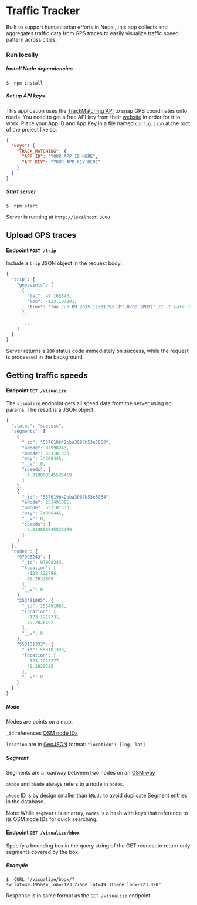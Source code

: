# Traffic Tracker

Built to support humanitarian efforts in Nepal, this app collects and aggregates traffic data from GPS traces to easily visualize traffic speed pattern across cities.

### Run locally

##### Install Node dependencies
```shell
$  npm install
```

##### Set up API keys
This application uses the [TrackMatching API](https://mapmatching.3scale.net/) to snap GPS coordinates onto roads. You need to get a free API key from their [website](https://mapmatching.3scale.net/login) in order for it to work. Place your App ID and App Key in a file named `config.json` at the root of the project like so:
```json
{
  "keys": {
    "TRACK_MATCHING": {
      "APP_ID": "YOUR_APP_ID_HERE",
      "APP_KEY": "YOUR_APP_KEY_HERE"
    }
  }
}
```

##### Start server
```shell
$  npm start
```
Server is running at `http://localhost:3000`

## Upload GPS traces

#### Endpoint ` POST /trip `

Include a `trip` JSON object in the request body:

```javascript
{
  "trip": {
    "geopoints": [
      {
        "lat": 49.165843,
        "lon": -123.107281,
        "time": "Tue Jun 09 2015 11:31:53 GMT-0700 (PDT)" // JS Date String
      },
      
      ...
    ]
  }
}
```

Server returns a  `200` status code immediately on success, while the request is processed in the background.

## Getting traffic speeds

#### Endpoint ` GET /visualize `

The `visualize` endpoint gets all speed data from the server using no params. The result is a JSON object:

```javascript
{
  "status": "success",
  "segments": [
    {
      "_id": "557619b42bba3087b53e5053",
      "aNode": 97998243,
      "bNode": 553101333,
      "way": 74366445,
      "__v": 0,
      "speeds": [
        4.319808545526469
      ]
    },
    {
      "_id": "557619b42bba3087b53e5054",
      "aNode": 253491085,
      "bNode": 553101333,
      "way": 74366445,
      "__v": 0,
      "speeds": [
        4.319808545526469
      ]
    }
  ],
  "nodes": {
    "97998243": {
      "_id": 97998243,
      "location": [
        -123.122786,
        49.2832809
      ],
      "__v": 0
    },
    "253491085": {
      "_id": 253491085,
      "location": [
        -123.1217731,
        49.2826492
      ],
      "__v": 0
    },
    "553101333": {
      "_id": 553101333,
      "location": [
        -123.1222277,
        49.2829285
      ],
      "__v": 0
    }
  }
}
```

##### Node

Nodes are points on a map.

`_id` references [OSM node IDs](http://wiki.openstreetmap.org/wiki/Node)

`location` are in [GeoJSON](http://geojson.org) format: `"location": [lng, lat]`

##### Segment

Segments are a roadway between two nodes on an [OSM way](http://wiki.openstreetmap.org/wiki/Way)

`aNode` and `bNode` always refers to a node in `nodes`.

`aNode` ID is by design smaller than `bNode` to avoid duplicate Segment entries in the database.

Note: While `segments` is an array, `nodes` is a hash with keys that reference to its OSM node IDs for quick searching.

#### Endpoint `GET /visualize/bbox`

Specify a bounding box in the query string of the GET request to return only segments covered by the box.

##### Example

```shell
$  CURL "/visualize/bbox/?sw_lat=49.195&sw_lon=-123.27&ne_lat=49.315&ne_lon=-123.020"
```

Response is in same format as the `GET /visualize` endpoint.
